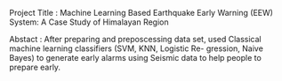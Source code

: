 Project Title : Machine Learning Based Earthquake Early Warning (EEW) System: A Case Study of Himalayan Region

Abstact : 
After preparing and preposcessing data set, used Classical machine learning classifiers (SVM, KNN, Logistic Re-
gression, Naive Bayes) to generate early alarms using Seismic data to
help people to prepare early.
